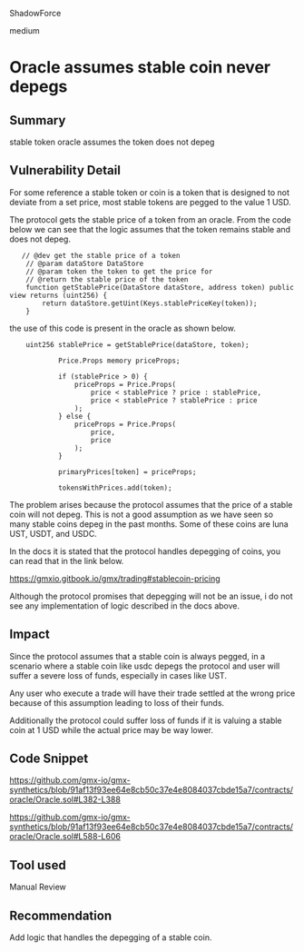 ShadowForce

medium

# Oracle assumes stable coin never depegs

## Summary
stable token oracle assumes the token does not depeg
## Vulnerability Detail
For some reference a stable token or coin is a token that is designed to not deviate from a set price, most stable tokens are pegged to the value 1 USD.

The protocol gets the stable price of a token from an oracle. From the code below we can see that the logic assumes that the token remains stable and does not depeg.
```solidity
   // @dev get the stable price of a token
    // @param dataStore DataStore
    // @param token the token to get the price for
    // @return the stable price of the token
    function getStablePrice(DataStore dataStore, address token) public view returns (uint256) {
        return dataStore.getUint(Keys.stablePriceKey(token));
    }
```
the use of this code is present in the oracle as shown below.
```solidity
    uint256 stablePrice = getStablePrice(dataStore, token);

            Price.Props memory priceProps;

            if (stablePrice > 0) {
                priceProps = Price.Props(
                    price < stablePrice ? price : stablePrice,
                    price < stablePrice ? stablePrice : price
                );
            } else {
                priceProps = Price.Props(
                    price,
                    price
                );
            }

            primaryPrices[token] = priceProps;

            tokensWithPrices.add(token);
```

The problem arises because the protocol assumes that the price of a stable coin will not depeg. This is not a good assumption as we have seen so many stable coins depeg in the past months. Some of these coins are luna UST, USDT, and USDC. 

In the docs it is stated that the protocol handles depegging of coins, you can read that in the link below.

https://gmxio.gitbook.io/gmx/trading#stablecoin-pricing

Although the protocol promises that depegging will not be an issue, i do not see any implementation of logic described in the docs above.
## Impact
Since the protocol assumes that a stable coin is always pegged, in a scenario where a stable coin like usdc depegs the protocol and user will suffer a severe loss of funds, especially in cases like UST.

Any user who execute a trade will have their trade settled at the wrong price because of this assumption leading to loss of their funds.

Additionally the protocol could suffer loss of funds if it is valuing a stable coin at 1 USD while the actual price may be way lower.
## Code Snippet
https://github.com/gmx-io/gmx-synthetics/blob/91af13f93ee64e8cb50c37e4e8084037cbde15a7/contracts/oracle/Oracle.sol#L382-L388

https://github.com/gmx-io/gmx-synthetics/blob/91af13f93ee64e8cb50c37e4e8084037cbde15a7/contracts/oracle/Oracle.sol#L588-L606
## Tool used

Manual Review

## Recommendation
Add logic that handles the depegging of a stable coin.
